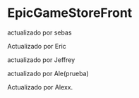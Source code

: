 # EpicGameStoreFront

actualizado por sebas

Actualizado por Eric

actualizado por Jeffrey

actualizado por Ale(prueba)

Actualizado por Alexx.
